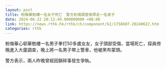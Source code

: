 ```yaml
---
layout: post
title: 粉嶺華勉樓一名女子死亡　警方到場調查後帶走一名男子
date: 2024-06-22 20:12:49.000000000 +08:00
link: https://news.rthk.hk/rthk/ch/component/k2/1758607-20240622.htm
categories: rthk
---
```


粉嶺華心邨華勉樓一名男子拳打50多歲女友，女子頭部受傷，當場死亡，探員傍晚進入大廈調查，晚上將一名男子帶上警車，他被黑布蒙頭。

警方表示，兩人昨晚曾經因鎖碎事發生爭執。
